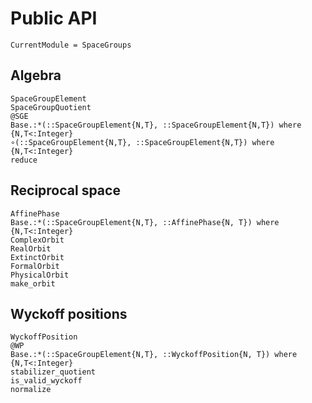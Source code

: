 # Public API

```@meta
CurrentModule = SpaceGroups
```

## Algebra
```@docs
SpaceGroupElement
SpaceGroupQuotient
@SGE
Base.:*(::SpaceGroupElement{N,T}, ::SpaceGroupElement{N,T}) where {N,T<:Integer}
∘(::SpaceGroupElement{N,T}, ::SpaceGroupElement{N,T}) where {N,T<:Integer}
reduce
```

## Reciprocal space 
```@docs
AffinePhase
Base.:*(::SpaceGroupElement{N,T}, ::AffinePhase{N, T}) where {N,T<:Integer}
ComplexOrbit
RealOrbit
ExtinctOrbit
FormalOrbit
PhysicalOrbit
make_orbit
```

## Wyckoff positions
```@docs
WyckoffPosition
@WP
Base.:*(::SpaceGroupElement{N,T}, ::WyckoffPosition{N, T}) where {N,T<:Integer}
stabilizer_quotient
is_valid_wyckoff
normalize
```
